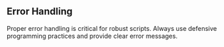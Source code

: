 ## Error Handling

Proper error handling is critical for robust scripts. Always use defensive programming practices and provide clear error messages.

